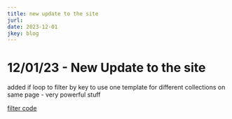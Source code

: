 ```yaml
---
title: new update to the site
jurl: 
date: 2023-12-01
jkey: blog
---
```

# 12/01/23 - New Update to the site

added if loop to filter by key to use one template for different collections on same page - very powerful stuff

<ins>[filter code](https://jiawp.neocities.org/filter.txt)</ins>

